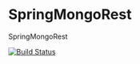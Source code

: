 # SpringMongoRest
SpringMongoRest

[![Build Status](https://travis-ci.org/lcappuccio/SpringMongoRest.svg?branch=master)](https://travis-ci.org/lcappuccio/SpringMongoRest)